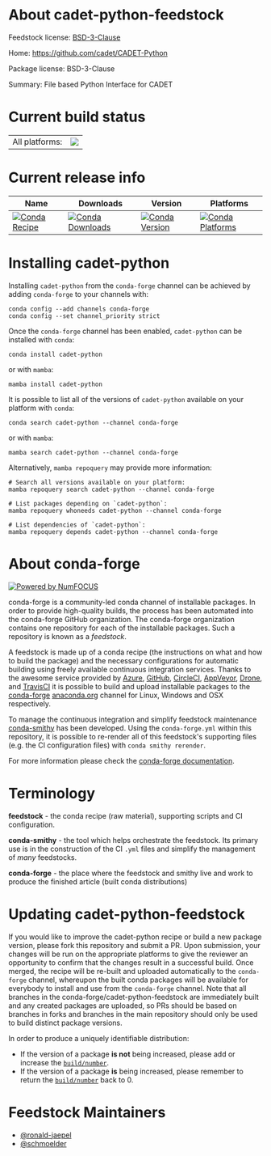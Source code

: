 About cadet-python-feedstock
============================

Feedstock license: [BSD-3-Clause](https://github.com/conda-forge/cadet-python-feedstock/blob/main/LICENSE.txt)

Home: https://github.com/cadet/CADET-Python

Package license: BSD-3-Clause

Summary: File based Python Interface for CADET

Current build status
====================


<table><tr><td>All platforms:</td>
    <td>
      <a href="https://dev.azure.com/conda-forge/feedstock-builds/_build/latest?definitionId=23923&branchName=main">
        <img src="https://dev.azure.com/conda-forge/feedstock-builds/_apis/build/status/cadet-python-feedstock?branchName=main">
      </a>
    </td>
  </tr>
</table>

Current release info
====================

| Name | Downloads | Version | Platforms |
| --- | --- | --- | --- |
| [![Conda Recipe](https://img.shields.io/badge/recipe-cadet--python-green.svg)](https://anaconda.org/conda-forge/cadet-python) | [![Conda Downloads](https://img.shields.io/conda/dn/conda-forge/cadet-python.svg)](https://anaconda.org/conda-forge/cadet-python) | [![Conda Version](https://img.shields.io/conda/vn/conda-forge/cadet-python.svg)](https://anaconda.org/conda-forge/cadet-python) | [![Conda Platforms](https://img.shields.io/conda/pn/conda-forge/cadet-python.svg)](https://anaconda.org/conda-forge/cadet-python) |

Installing cadet-python
=======================

Installing `cadet-python` from the `conda-forge` channel can be achieved by adding `conda-forge` to your channels with:

```
conda config --add channels conda-forge
conda config --set channel_priority strict
```

Once the `conda-forge` channel has been enabled, `cadet-python` can be installed with `conda`:

```
conda install cadet-python
```

or with `mamba`:

```
mamba install cadet-python
```

It is possible to list all of the versions of `cadet-python` available on your platform with `conda`:

```
conda search cadet-python --channel conda-forge
```

or with `mamba`:

```
mamba search cadet-python --channel conda-forge
```

Alternatively, `mamba repoquery` may provide more information:

```
# Search all versions available on your platform:
mamba repoquery search cadet-python --channel conda-forge

# List packages depending on `cadet-python`:
mamba repoquery whoneeds cadet-python --channel conda-forge

# List dependencies of `cadet-python`:
mamba repoquery depends cadet-python --channel conda-forge
```


About conda-forge
=================

[![Powered by
NumFOCUS](https://img.shields.io/badge/powered%20by-NumFOCUS-orange.svg?style=flat&colorA=E1523D&colorB=007D8A)](https://numfocus.org)

conda-forge is a community-led conda channel of installable packages.
In order to provide high-quality builds, the process has been automated into the
conda-forge GitHub organization. The conda-forge organization contains one repository
for each of the installable packages. Such a repository is known as a *feedstock*.

A feedstock is made up of a conda recipe (the instructions on what and how to build
the package) and the necessary configurations for automatic building using freely
available continuous integration services. Thanks to the awesome service provided by
[Azure](https://azure.microsoft.com/en-us/services/devops/), [GitHub](https://github.com/),
[CircleCI](https://circleci.com/), [AppVeyor](https://www.appveyor.com/),
[Drone](https://cloud.drone.io/welcome), and [TravisCI](https://travis-ci.com/)
it is possible to build and upload installable packages to the
[conda-forge](https://anaconda.org/conda-forge) [anaconda.org](https://anaconda.org/)
channel for Linux, Windows and OSX respectively.

To manage the continuous integration and simplify feedstock maintenance
[conda-smithy](https://github.com/conda-forge/conda-smithy) has been developed.
Using the ``conda-forge.yml`` within this repository, it is possible to re-render all of
this feedstock's supporting files (e.g. the CI configuration files) with ``conda smithy rerender``.

For more information please check the [conda-forge documentation](https://conda-forge.org/docs/).

Terminology
===========

**feedstock** - the conda recipe (raw material), supporting scripts and CI configuration.

**conda-smithy** - the tool which helps orchestrate the feedstock.
                   Its primary use is in the construction of the CI ``.yml`` files
                   and simplify the management of *many* feedstocks.

**conda-forge** - the place where the feedstock and smithy live and work to
                  produce the finished article (built conda distributions)


Updating cadet-python-feedstock
===============================

If you would like to improve the cadet-python recipe or build a new
package version, please fork this repository and submit a PR. Upon submission,
your changes will be run on the appropriate platforms to give the reviewer an
opportunity to confirm that the changes result in a successful build. Once
merged, the recipe will be re-built and uploaded automatically to the
`conda-forge` channel, whereupon the built conda packages will be available for
everybody to install and use from the `conda-forge` channel.
Note that all branches in the conda-forge/cadet-python-feedstock are
immediately built and any created packages are uploaded, so PRs should be based
on branches in forks and branches in the main repository should only be used to
build distinct package versions.

In order to produce a uniquely identifiable distribution:
 * If the version of a package **is not** being increased, please add or increase
   the [``build/number``](https://docs.conda.io/projects/conda-build/en/latest/resources/define-metadata.html#build-number-and-string).
 * If the version of a package **is** being increased, please remember to return
   the [``build/number``](https://docs.conda.io/projects/conda-build/en/latest/resources/define-metadata.html#build-number-and-string)
   back to 0.

Feedstock Maintainers
=====================

* [@ronald-jaepel](https://github.com/ronald-jaepel/)
* [@schmoelder](https://github.com/schmoelder/)

